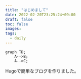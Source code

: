 ```yaml
---
title: "はじめまして"
date: 2022-02-20T23:25:24+09:00
draft: false
toc: false
images:
tags:
  - daily
---
```


```mermaid
graph TD;
    A-->B;
    A-->C;
```

Hugoで簡単なブログを作りました。
